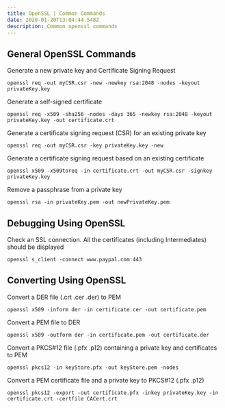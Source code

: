 ```yaml
---
title: OpenSSL | Common Commands
date: 2020-01-20T13:04:44.548Z
description: Common openssl commands
---
```

## General OpenSSL Commands

Generate a new private key and Certificate Signing Request
```
openssl req -out myCSR.csr -new -newkey rsa:2048 -nodes -keyout privateKey.key

```
Generate a self-signed certificate 
```
openssl req -x509 -sha256 -nodes -days 365 -newkey rsa:2048 -keyout privateKey.key -out certificate.crt
```

Generate a certificate signing request (CSR) for an existing private key
```
openssl req -out myCSR.csr -key privateKey.key -new
```

Generate a certificate signing request based on an existing certificate
```
openssl x509 -x509toreq -in certificate.crt -out myCSR.csr -signkey privateKey.key
```

Remove a passphrase from a private key
```
openssl rsa -in privateKey.pem -out newPrivateKey.pem
``` 

## Debugging Using OpenSSL

Check an SSL connection. All the certificates (including Intermediates) should be displayed
```
openssl s_client -connect www.paypal.com:443
```

## Converting Using OpenSSL

Convert a DER file (.crt .cer .der) to PEM
```
openssl x509 -inform der -in certificate.cer -out certificate.pem
```
Convert a PEM file to DER
```
openssl x509 -outform der -in certificate.pem -out certificate.der
```

Convert a PKCS#12 file (.pfx .p12) containing a private key and certificates to PEM
```
openssl pkcs12 -in keyStore.pfx -out keyStore.pem -nodes
```

Convert a PEM certificate file and a private key to PKCS#12 (.pfx .p12)
```
openssl pkcs12 -export -out certificate.pfx -inkey privateKey.key -in certificate.crt -certfile CACert.crt
```

